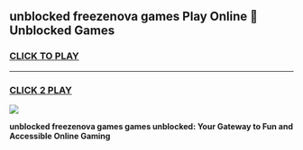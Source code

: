 
## unblocked freezenova games Play Online 👋 Unblocked Games
<h3>
<a href="https://premium.freeplayer.one?title=unblocked_freezenova_games&ref=19F">CLICK TO PLAY</a></h3>
<hr>

<h3>
<a href="https://premium.freeplayer.one?title=unblocked_freezenova_games&ref=19F">CLICK 2 PLAY</a>
  
</h3>

<a href="https://premium.freeplayer.one?title=unblocked_freezenova_games&ref=19F"><img src="https://clearcache.store/games.png"></a>


**unblocked freezenova games games unblocked: Your Gateway to Fun and Accessible Online Gaming**
